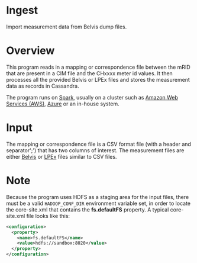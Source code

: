 Ingest
======

Import measurement data from Belvis dump files.

# Overview

This program reads in a mapping or correspondence file between the mRID that are present in a CIM file and
the CHxxxx meter id values. It then processes all the provided Belvis or LPEx files and stores the measurement data
as records in Cassandra.

The program runs on [Spark](https://spark.apache.org), usually on a cluster such as
[Amazon Web Services (AWS)](https://aws.amazon.com), [Azure](https://docs.microsoft.com/en-us/azure) or
an in-house system.

# Input

The mapping or correspondence file is a CSV format file (with a header and separator';') that has two columns of interest.
The measurement files are either [Belvis](http://www.kisters.com.au/belvis_modules.html)
or [LPEx](http://www.meks.org/produkte/meks-controlcenter/meks-zusatzmodule/meks-controlcenterlpex.html) files
similar to CSV files.

# Note

Because the program uses HDFS as a staging area for the input files, there must be a valid `HADOOP_CONF_DIR`
environment variable set, in order to locate the core-site.xml that contains the **fs.defaultFS** property.
A typical core-site.xml file looks like this:
```xml
<configuration>
  <property>
    <name>fs.defaultFS</name>
    <value>hdfs://sandbox:8020</value>
  </property>
</configuration>
```
